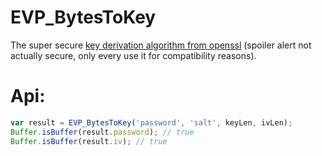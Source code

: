 EVP_BytesToKey
===

The super secure [key derivation algorithm from openssl](https://wiki.openssl.org/index.php/Manual:EVP_BytesToKey(3)) (spoiler alert not actually secure, only every use it for compatibility reasons).

Api:
===

```js
var result = EVP_BytesToKey('password', 'salt', keyLen, ivLen);
Buffer.isBuffer(result.password); // true
Buffer.isBuffer(result.iv); // true
```
